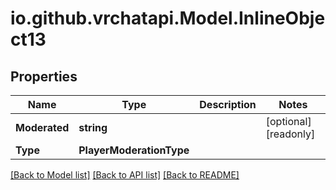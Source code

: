 
# io.github.vrchatapi.Model.InlineObject13

## Properties

Name | Type | Description | Notes
------------ | ------------- | ------------- | -------------
**Moderated** | **string** |  | [optional] [readonly] 
**Type** | **PlayerModerationType** |  | 

[[Back to Model list]](../README.md#documentation-for-models)
[[Back to API list]](../README.md#documentation-for-api-endpoints)
[[Back to README]](../README.md)

